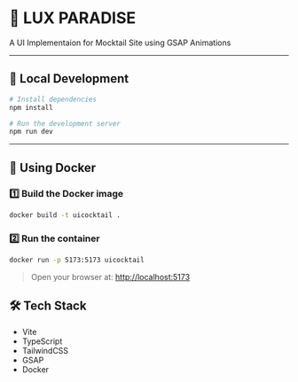 # 🚀 LUX PARADISE

A UI Implementaion for Mocktail Site using GSAP Animations 

---

## 🧪 Local Development

```bash
# Install dependencies
npm install

# Run the development server
npm run dev
```

---

## 🐳 Using Docker

### 1️⃣ Build the Docker image

```bash
docker build -t uicocktail .
```

### 2️⃣ Run the container

```bash
docker run -p 5173:5173 uicocktail
```

> Open your browser at: [http://localhost:5173](http://localhost:5173)

## 🛠 Tech Stack

- Vite
- TypeScript
- TailwindCSS
- GSAP
- Docker

